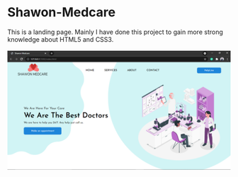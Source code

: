 # Shawon-Medcare
This is a landing page. Mainly I have done this project to gain more strong knowledge about HTML5 and CSS3.
<br><br>
<img src="https://github.com/ShawonBarman/Shawon-Medcare/blob/main/project_demo_picture.PNG">
